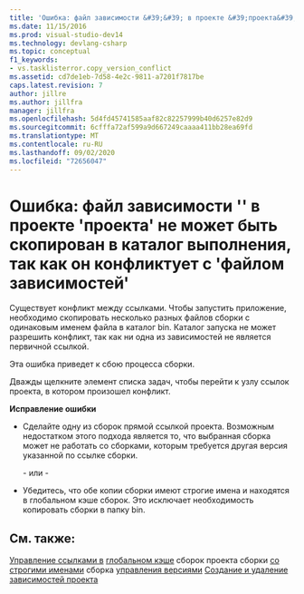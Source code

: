 ```yaml
---
title: 'Ошибка: файл зависимости &#39;&#39; в проекте &#39;проекта&#39; не может быть скопирован в каталог запуска, так как он конфликтует с &#39;файлом зависимостей&#39; | Документация Майкрософт'
ms.date: 11/15/2016
ms.prod: visual-studio-dev14
ms.technology: devlang-csharp
ms.topic: conceptual
f1_keywords:
- vs.tasklisterror.copy_version_conflict
ms.assetid: cd7de1eb-7d58-4e2c-9811-a7201f7817be
caps.latest.revision: 7
author: jillre
ms.author: jillfra
manager: jillfra
ms.openlocfilehash: 5d4fd45741585aaf82c82257999b40d6257e82d9
ms.sourcegitcommit: 6cfffa72af599a9d667249caaaa411bb28ea69fd
ms.translationtype: MT
ms.contentlocale: ru-RU
ms.lasthandoff: 09/02/2020
ms.locfileid: "72656047"
---
```

# <a name="error-the-dependency-39file39-in-project-39project39-cannot-be-copied-to-the-run-directory-because-it-would-conflict-with-dependency-39file39"></a>Ошибка: файл зависимости &#39;&#39; в проекте &#39;проекта&#39; не может быть скопирован в каталог выполнения, так как он конфликтует с &#39;файлом зависимостей&#39;
Существует конфликт между ссылками. Чтобы запустить приложение, необходимо скопировать несколько разных файлов сборки с одинаковым именем файла в каталог bin. Каталог запуска не может разрешить конфликт, так как ни одна из зависимостей не является первичной ссылкой.

 Эта ошибка приведет к сбою процесса сборки.

 Дважды щелкните элемент списка задач, чтобы перейти к узлу ссылок проекта, в котором произошел конфликт.

 **Исправление ошибки**

- Сделайте одну из сборок прямой ссылкой проекта. Возможным недостатком этого подхода является то, что выбранная сборка может не работать со сборками, которым требуется другая версия указанной по ссылке сборки.

     \- или -

- Убедитесь, что обе копии сборки имеют строгие имена и находятся в глобальном кэше сборок. Это исключает необходимость копировать сборки в папку bin.

## <a name="see-also"></a>См. также:
 [Управление ссылками в](../ide/managing-references-in-a-project.md) [глобальном кэше](https://msdn.microsoft.com/library/cf5eacd0-d3ec-4879-b6da-5fd5e4372202) сборок проекта сборки [со строгими именами](https://msdn.microsoft.com/library/d4a80263-f3e0-4d81-9b61-f0cbeae3797b) сборка [управления версиями](https://msdn.microsoft.com/library/775ad4fb-914f-453c-98ef-ce1089b6f903) [Создание и удаление зависимостей проекта](../ide/how-to-create-and-remove-project-dependencies.md)